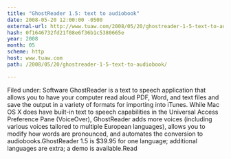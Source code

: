 ```yaml
---
title: "GhostReader 1.5: text to audiobook"
date: 2008-05-20 12:00:00 -0500
external-url: http://www.tuaw.com/2008/05/20/ghostreader-1-5-text-to-audiobook/
hash: 0f1646732fd21f08e6f36b1c5380665e
year: 2008
month: 05
scheme: http
host: www.tuaw.com
path: /2008/05/20/ghostreader-1-5-text-to-audiobook/

---
```


Filed under: Software
GhostReader is a text to speech application that allows you to have your computer read aloud PDF, Word, and text files and save the output in a variety of formats for importing into iTunes. While Mac OS X does have built-in text to speech capabilities in the Universal Access Preference Pane (VoiceOver), GhostReader adds more voices (including various voices tailored to multiple European languages), allows you to modify how words are pronounced, and automates the conversion to audiobooks.GhostReader 1.5 is $39.95 for one language; additional languages are extra; a demo is available.Read

